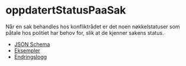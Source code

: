 # oppdatertStatusPaaSak
Når en sak behandles hos konfliktrådet er det noen nøkkelstatuser som påtale hos politiet har behov for,
slik at de kjenner sakens status. 

* [JSON Schema](1.0/oppdatertStatusPaaSak.schema.json)
* [Eksempler](1.0/eksempelfiler/)
* [Endringslogg](changelog.md)

